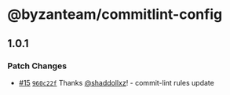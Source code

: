 # @byzanteam/commitlint-config

## 1.0.1

### Patch Changes

- [#15](https://github.com/Byzanteam/jet-linter/pull/15) [`960c22f`](https://github.com/Byzanteam/jet-linter/commit/960c22ff338be1873855c01c10958199b68f3560) Thanks [@shaddollxz](https://github.com/shaddollxz)! - commit-lint rules update
